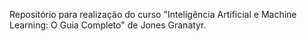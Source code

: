 Repositório para realização do curso "Inteligência Artificial e Machine Learning: O Guia Completo" de Jones Granatyr.

